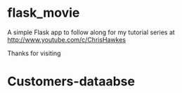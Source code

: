 # flask_movie
A simple Flask app to follow along for my tutorial series at http://www.youtube.com/c/ChrisHawkes

Thanks for visiting
# Customers-dataabse
